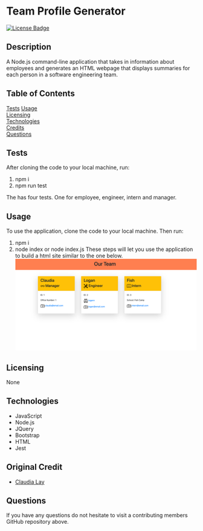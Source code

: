 # Team Profile Generator
[![License Badge](https://img.shields.io/badge/license-None-red)](#)

## Description  
A Node.js command-line application that takes in information about employees and generates an HTML webpage that displays summaries for each person in a software engineering team. 

## Table of Contents
[Tests](#Tests)
[Usage](#Usage)  
[Licensing](#Licensing)    
[Technologies](#Technologies)  
[Credits](#Credits)  
[Questions](#Questions)

## Tests
After cloning the code to your local machine, run: 

1. npm i
2. npm run test 

The has four tests. One for employee, engineer, intern and manager.

## Usage  
To use the application, clone the code to your local machine. Then run:
1. npm i
2. node index or node index.js
These steps will let you use the application to build a html site similar to the one below.
![Profile Generator](/assets/screenshot.png)

## Licensing  
None  

## Technologies 
  - JavaScript
  - Node.js
  - JQuery
  - Bootstrap
  - HTML
  - Jest

## Original Credit
  - [Claudia Lay](https://github.com/layc41) 

## Questions  
If you have any questions do not hesitate to visit a contributing members  GitHub repository above. 